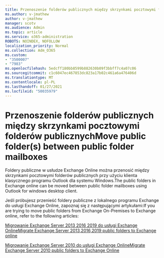 ```yaml
---
title: Przenoszenie folderów publicznych między skrzynkami pocztowymi folderów publicznych
ms.author: v-jmathew
author: v-jmathew
manager: scotv
ms.audience: Admin
ms.topic: article
ms.service: o365-administration
ROBOTS: NOINDEX, NOFOLLOW
localization_priority: Normal
ms.collection: Adm_O365
ms.custom:
- "3500007"
- "7983"
ms.openlocfilehash: 5edcff180bb8599b882630b09f3bbff7c4a07c06
ms.sourcegitcommit: c1c6047ec467853dc823a17b02c461a6a476406d
ms.translationtype: MT
ms.contentlocale: pl-PL
ms.lasthandoff: 01/27/2021
ms.locfileid: "50035979"
---
```

# <a name="move-public-folders-between-public-folder-mailboxes"></a><span data-ttu-id="e400b-102">Przenoszenie folderów publicznych między skrzynkami pocztowymi folderów publicznych</span><span class="sxs-lookup"><span data-stu-id="e400b-102">Move public folder(s) between public folder mailboxes</span></span>

<span data-ttu-id="e400b-103">Foldery publiczne w usłudze Exchange Online można przenosić między skrzynkami pocztowymi folderów publicznych przy użyciu klienta klasycznego programu Outlook dla systemu Windows.</span><span class="sxs-lookup"><span data-stu-id="e400b-103">The public folders in Exchange online can be moved between public folder mailboxes using Outlook for windows desktop client.</span></span>

<span data-ttu-id="e400b-104">Jeśli próbujesz przenieść foldery publiczne z lokalnego programu Exchange do usługi Exchange Online, zapoznaj się z następującymi artykułami:</span><span class="sxs-lookup"><span data-stu-id="e400b-104">If you are trying to move public folders from Exchange On-Premises to Exchange online, refer to the following articles:</span></span>

[<span data-ttu-id="e400b-105">Migrowanie Exchange Server 2013 2016 2019 do usługi Exchange Online</span><span class="sxs-lookup"><span data-stu-id="e400b-105">Migrate Exchange Server 2013,2016,2019 public folders to Exchange online</span></span>](https://aka.ms/ModernPFToEXO)

[<span data-ttu-id="e400b-106">Migrowanie Exchange Server 2010 do usługi Exchange Online</span><span class="sxs-lookup"><span data-stu-id="e400b-106">Migrate Exchange Server 2010 public folders to Exchange Online</span></span>](https://aka.ms/LegacyPFToEXO)
